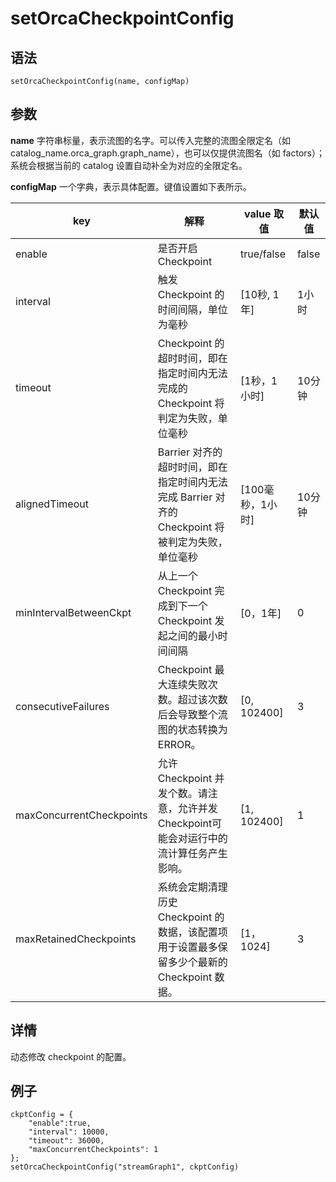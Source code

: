 # setOrcaCheckpointConfig

## 语法

`setOrcaCheckpointConfig(name, configMap)`

## 参数

**name** 字符串标量，表示流图的名字。可以传入完整的流图全限定名（如
catalog\_name.orca\_graph.graph\_name），也可以仅提供流图名（如 factors）；系统会根据当前的 catalog
设置自动补全为对应的全限定名。

**configMap** 一个字典，表示具体配置。键值设置如下表所示。

| **key** | **解释** | **value 取值** | **默认值** |
| --- | --- | --- | --- |
| enable | 是否开启 Checkpoint | true/false | false |
| interval | 触发 Checkpoint 的时间间隔，单位为毫秒 | [10秒, 1年] | 1小时 |
| timeout | Checkpoint 的超时时间，即在指定时间内无法完成的 Checkpoint 将判定为失败，单位毫秒 | [1秒，1小时] | 10分钟 |
| alignedTimeout | Barrier 对齐的超时时间，即在指定时间内无法完成 Barrier 对齐的Checkpoint 将被判定为失败，单位毫秒 | [100毫秒，1小时] | 10分钟 |
| minIntervalBetweenCkpt | 从上一个 Checkpoint 完成到下一个 Checkpoint 发起之间的最小时间间隔 | [0，1年] | 0 |
| consecutiveFailures | Checkpoint 最大连续失败次数。超过该次数后会导致整个流图的状态转换为 ERROR。 | [0, 102400] | 3 |
| maxConcurrentCheckpoints | 允许 Checkpoint 并发个数。请注意，允许并发Checkpoint可能会对运行中的流计算任务产生影响。 | [1, 102400] | 1 |
| maxRetainedCheckpoints | 系统会定期清理历史 Checkpoint 的数据，该配置项用于设置最多保留多少个最新的 Checkpoint 数据。 | [1， 1024] | 3 |

## 详情

动态修改 checkpoint 的配置。

## 例子

```
ckptConfig = {
    "enable":true,
    "interval": 10000,
    "timeout": 36000,
    "maxConcurrentCheckpoints": 1
};
setOrcaCheckpointConfig("streamGraph1", ckptConfig)
```


